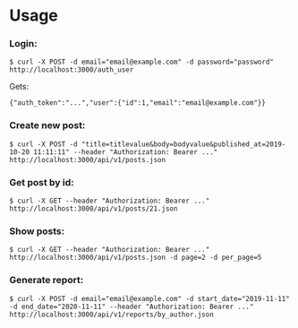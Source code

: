 # Usage

### Login:

```
$ curl -X POST -d email="email@example.com" -d password="password" http://localhost:3000/auth_user
```

Gets:

```
{"auth_token":"...","user":{"id":1,"email":"email@example.com"}}
```

### Create new post:

```
$ curl -X POST -d "title=titlevalue&body=bodyvalue&published_at=2019-10-20 11:11:11" --header "Authorization: Bearer ..." http://localhost:3000/api/v1/posts.json
```

### Get post by id:

```
$ curl -X GET --header "Authorization: Bearer ..." http://localhost:3000/api/v1/posts/21.json
```

### Show posts:

```
$ curl -X GET --header "Authorization: Bearer ..." http://localhost:3000/api/v1/posts.json -d page=2 -d per_page=5
```

### Generate report:

```
$ curl -X POST -d email="email@example.com" -d start_date="2019-11-11" -d end_date="2020-11-11" --header "Authorization: Bearer ..." http://localhost:3000/api/v1/reports/by_author.json
```
